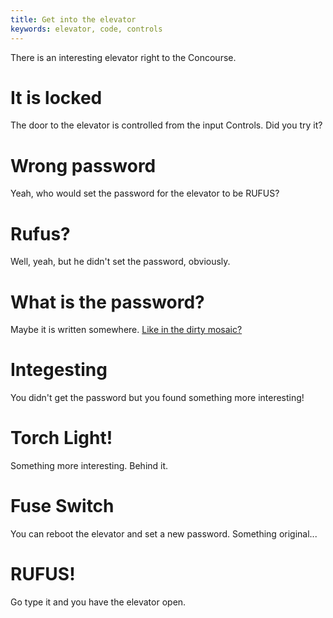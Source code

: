 ```yaml
---
title: Get into the elevator
keywords: elevator, code, controls
---
```


There is an interesting elevator right to the Concourse.

# It is locked
The door to the elevator is controlled from the input Controls. Did you try it?

# Wrong password
Yeah, who would set the password for the elevator to be RUFUS?

# Rufus?
Well, yeah, but he didn't set the password, obviously.

# What is the password?
Maybe it is written somewhere. [Like in the dirty mosaic?](040-do-mosaic.md)

# Integesting
You didn't get the password but you found something more interesting!

# Torch Light!
Something more interesting. Behind it.

# Fuse Switch
You can reboot the elevator and set a new password. Something original...

# RUFUS!
Go type it and you have the elevator open.